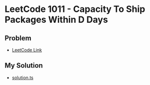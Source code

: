 # LeetCode 1011 - Capacity To Ship Packages Within D Days

## Problem
- [LeetCode Link](https://leetcode.com/problems/capacity-to-ship-packages-within-d-days/)

## My Solution
- [solution.ts](./solution.ts)

